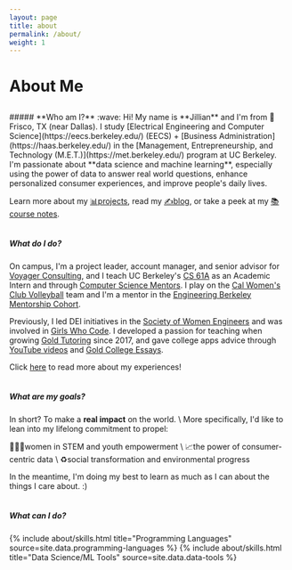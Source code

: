 ```yaml
---
layout: page
title: about
permalink: /about/
weight: 1
---
```


# **About Me**
<h2></h2>
<!-- :wave: -->
##### **Who am I?**
:wave: Hi! My name is **Jillian** and I'm from 📍Frisco, TX (near Dallas). I study [Electrical Engineering and Computer Science](https://eecs.berkeley.edu/) (EECS) + [Business Administration](https://haas.berkeley.edu/) in the [Management, Entrepreneurship, and Technology (M.E.T.)](https://met.berkeley.edu/) program at UC Berkeley. I'm passionate about **data science and machine learning**, especially using the power of data to answer real world questions, enhance personalized consumer experiences, and improve people's daily lives. 

Learn more about my [📊projects](../projects/), read my [✍️blog](../blog/), or take a peek at my [📚course notes](../notes/).
<br/><br/> 
<!-- :bear: -->
##### **What do I do?**
On campus, I'm a project leader, account manager, and senior advisor for [Voyager Consulting](voyagerconsulting.org), and I teach UC Berkeley's [CS 61A](cs61a.org) as an Academic Intern and through [Computer Science Mentors](csmentors.berkeley.edu). I play on the [Cal Women's Club Volleyball](instagram.com/calclubvolleyball) team and I'm a mentor in the [Engineering Berkeley Mentorship Cohort](https://engineering.berkeley.edu/students/programs/mentor-programs/berkeley-mentorship-cohort/).

Previously, I led DEI initiatives in the [Society of Women Engineers](https://swe.berkeley.edu) and was involved in [Girls Who Code](https://girlswhocode.com/). I developed a passion for teaching when growing [Gold Tutoring](https://goldtutoring.dudaone.com/) since 2017, and gave college apps advice through [YouTube videos](https://www.youtube.com/c/JillianGoldberg) and [Gold College Essays](https://bit.ly/3d88PDc).

Click [here](../experience/) to read more about my experiences!
<br/><br/> 

<!-- :confetti_ball: -->
#####  **What are my goals?**

In short? To make a **real impact** on the world. \\
More specifically, I'd like to lean into my lifelong commitment to propel:

👩🏻‍💻women in STEM and youth empowerment \\
📈the power of consumer-centric data \\
♻️social transformation and environmental progress

In the meantime, I'm doing my best to learn as much as I can about the things I care about. :)
<br/><br/> 

<!-- :bulb:  -->
##### **What can I do?**

<div class="row">
{% include about/skills.html title="Programming Languages" source=site.data.programming-languages %}
{% include about/skills.html title="Data Science/ML Tools" source=site.data.data-tools %}
</div>

<!-- ##### **What do I look like?**

{% capture carousel_images %}
../images/1.JPG
../images/2.jpeg
{% endcapture %}
{% include elements/carousel.html %} -->

<!-- # **Past Experience**

<div class="row">
{% include about/timeline.html %}
</div> -->